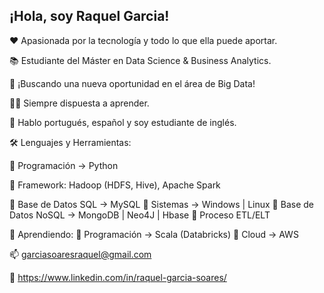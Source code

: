 ## ¡Hola, soy Raquel Garcia!

❤️ Apasionada por la tecnología y todo lo que ella puede aportar.

📚 Estudiante del Máster en Data Science & Business Analytics.

🎯 ¡Buscando una nueva oportunidad en el área de Big Data!

👩‍💻 Siempre dispuesta a aprender.

💬 Hablo portugués, español y soy estudiante de inglés.


🛠️ Lenguajes y Herramientas:

📌 Programación -> Python 

📌 Framework: Hadoop (HDFS, Hive), Apache Spark

📌 Base de Datos SQL -> MySQL
📌 Sistemas -> Windows | Linux
📌 Base de Datos NoSQL -> MongoDB | Neo4J | Hbase 
📌 Proceso ETL/ELT

🌱 Aprendiendo:
📌 Programación -> Scala (Databricks)
📌 Cloud -> AWS

📫 garciasoaresraquel@gmail.com

🔗 https://www.linkedin.com/in/raquel-garcia-soares/

